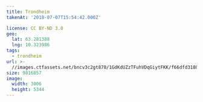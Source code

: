 ```yaml
---
title: Trondheim
takenAt: '2018-07-07T15:54:42.000Z'

license: CC BY-ND 3.0
geo:
  lat: 63.281388
  lng: 10.323986
tags:
  - trondheim
url: >-
  //images.ctfassets.net/bncv3c2gt878/1GdKdUZzTFuhVDqGiytFKK/f66dfd3180c8d845cf9f13bd3b87b779/trondheim_29393567868_o
size: 9816857
image:
  width: 3006
  height: 5344
---
```

